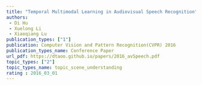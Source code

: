```yaml
---  
title: "Temporal Multimodal Learning in Audiovisual Speech Recognition"  
authors:  
 - Di Hu
 - Xuelong Li  
 - Xiaoqiang Lu   
publication_types: ["1"]  
publication: Computer Vision and Pattern Recognition(CVPR) 2016   
publication_types_name: Conference Paper  
url_pdf: https://dtaoo.github.io/papers/2016_avSpeech.pdf  
topic_types: ["2"]
topic_types_name: topic_scene_understanding
rating : 2016_03_01
---  
```

